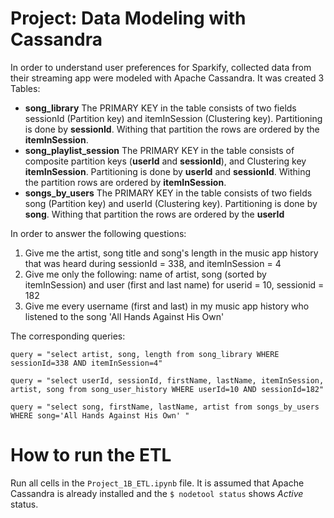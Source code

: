 # Project: Data Modeling with Cassandra
In order to understand user preferences for Sparkify, collected data from their streaming app were modeled with Apache Cassandra. It was created 3 Tables: 

- **song_library** The PRIMARY KEY in the table consists of two fields sessionId (Partition key) and itemInSession (Clustering key). Partitioning is done by **sessionId**. Withing that partition the rows are ordered by the **itemInSession**. 
- **song_playlist_session** The PRIMARY KEY in the table consists of composite partition keys (**userId** and **sessionId**), and Clustering key **itemInSession**. Partitioning is done by **userId** and **sessionId**. Withing the partition rows are ordered by **itemInSession**.
- **songs_by_users** The PRIMARY KEY in the table consists of two fields song (Partition key) and userId (Clustering key). Partitioning is done by **song**. Withing that partition the rows are ordered by the **userId** 

In order to answer the following questions:

1. Give me the artist, song title and song's length in the music app history that was heard during sessionId = 338, and itemInSession = 4
2. Give me only the following: name of artist, song (sorted by itemInSession) and user (first and last name) for userid = 10, sessionid = 182
3. Give me every username (first and last) in my music app history who listened to the song 'All Hands Against His Own'

The corresponding queries:

```
query = "select artist, song, length from song_library WHERE sessionId=338 AND itemInSession=4"
```

```
query = "select userId, sessionId, firstName, lastName, itemInSession, artist, song from song_user_history WHERE userId=10 AND sessionId=182"
```

```
query = "select song, firstName, lastName, artist from songs_by_users WHERE song='All Hands Against His Own' " 
```

# How to run the ETL

Run all cells in the `Project_1B_ETL.ipynb` file. It is assumed that Apache Cassandra is already installed and the `$ nodetool status` shows *Active* status.